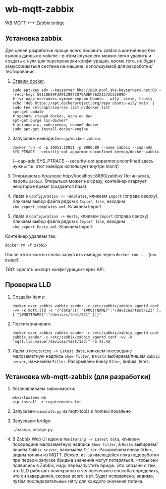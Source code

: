 # wb-mqtt-zabbix
WB MQTT &lt;--> Zabbix bridge

## Установка zabbix

Для целей разработки проще всего посавить zabbix в контейнере без
выноса данных в volume - в этом случае его можно легко удалить и
создать с нуля для перепроверки конфигурации, кроме того, не будет
замусориваться система на машине, используемой для
разработки/тестирования.

1. [Ставим docker]([http://docs.docker.com/engine/installation/ubuntulinux/).

    ```
    sudo apt-key adv --keyserver hkp://p80.pool.sks-keyservers.net:80 --recv-keys 58118E89F3A912897C070ADBF76221572C52609D
    # тут надо поставить нужную версию Ubuntu - wily, vivid, trusty
    echo 'deb https://apt.dockerproject.org/repo ubuntu-wily main' | sudo tee /etc/apt/sources.list.d/docker.list
    apt-get update
    # удалить старый docker, если он был
    apt-get purge lxc-docker*
    # установить, собственно, свежий docker
    sudo apt-get install docker-engine
    ```

2. Запускаем имейдж b`erngp/docker-zabbix`:

    ```
    docker run -d -p 10051:10051 -p 8880:80 --name zabbix --cap-add SYS_PTRACE --security-opt apparmor:unconfined berngp/docker-zabbix
    ```

    (--cap-add SYS_PTRACE --security-opt apparmor:unconfined здесь нужны т.к. этот имейдж использует
    внутри monit)
3. Открываем в браузере http://localhost:8880/zabbix/ Логин `admin`, пароль `zabbix`.
   Открыться может не сразу, контейнер стартует некоторое время (создаётся база).
4. Идём в `Configuration -> Templates`, кликаем `Import` (справа
   сверху). Кликаем выбор файла рядом с `Import file`, находим
   `zbx_export_templates.xml`.  Кликаем Import.
5. Идём в `Configuration -> Hosts`, кликаем `Import` (справа
   сверху). Кликаем выбор файла рядом с `Import file`, находим
   `zbx_export_hosts.xml`.  Кликаем Import.

Контейнер удаляем так:
```
docker rm -f zabbix
```
После этого можно снова запустить имейдж через `docker run ...` (см. выше).

*TBD:* сделать импорт конфигурации через API.

## Проверка LLD

1. Создаём items:

    ```
    docker exec zabbix zabbix_sender -c /etc/zabbix/zabbix_agentd.conf -vv -k mqtt.lld -o '{"data":[{ "{#MQTTNAME}":"/devices/test/123" }, { "{#MQTTNAME}":"/devices/test/321" }]}'
    ```

2. Постим значения:

    ```
    docker exec zabbix zabbix_sender -c /etc/zabbix/zabbix_agentd.conf zabbix_sender -c /etc/zabbix/zabbix_agentd.conf -vv -k "mqtt.lld.value[/devices/test/123]" -o 42.42
    ```

3. Идём в `Monitoring -> Latest data`, кликаем посередине малозаметную
   надпись `Show filter`, в `Hosts` выбираем/пишем `Zabbix server`, нажимаем `Filter`.
   Раскрываем внизу `Other`, видим items.

## Установка wb-mqtt-zabbix (для разработки)

1. Устанавливаем зависимости:

    ```
    mkvirtualenv wb
    pip install -r requirements.txt
    ```

2. Запускаем `simulate.py` из mqtt-tools и homeui локально
3. Запускаем bridge:

    ```
    ./zabbix_bridge.py
    ```

4. В Zabbix Web UI идём в `Monitoring -> Latest data`, кликаем посередине малозаметную
   надпись `Show filter`, в `Hosts` выбираем/пишем `Zabbix server`, нажимаем `Filter`.
   Раскрываем внизу `Other`, видим топики из MQTT. *Важно:* из-за имеющейся пока недоработки
   при первом запуске бриджа значения могут потеряться. Чтобы они появились в Zabbix,
   надо перезапустить бридж. Это связано с тем, что LLD работает асинхронно и человеческого
   способа определить, что он завершился, скорее всего, нет. Будет исправлено, видимо,
   путём последовательных retry для каждого значения топика.
